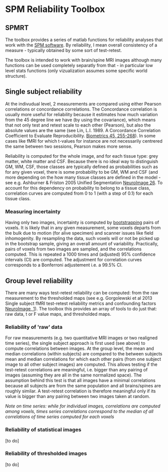 # SPM Reliability Toolbox

## SPMRT

The toolbox provides a series of matlab functions for reliability analyses that work with the [SPM software](http://www.fil.ion.ucl.ac.uk/spm/). By reliability, I mean overall consistency of a measure - typically obtained by some sort of test-retest.

The toolbox is intended to work with brain/spine MRI images although many functions can be used completely separatly from that - in particular low level stats functions (only vizualization assumes some specific world structure).

## Single subject reliability

At the indivudual level, 2 measurements are compared using either Pearson correlations or concordance correlations. The Concordance correlation is usually more useful for reliability because it estimates how much variation from the 45 degree line we have (by using the covariance), which means that not only test and retest scale to each other (Pearson), but also the absolute values are the same (see Lin, L.I. 1989. A Corcordance Correlation Coefficient to Evaluate Reproducibility. [Biometrics 45, 255-268](https://www.jstor.org/stable/2532051?seq=1#page_scan_tab_contents)). In some cases like fMRI for which t-values for instance are not necessarily centrered the same between two sessions, Pearson makes more sense.

Reliability is computed for the whole image, and for each tissue type: grey matter, white matter and CSF. Because there is no ideal way to distinguish GM, WM, CSF, those classes are typically defined as probabilities such as for any given voxel, there is some probability to be GM, WM and CSF (and more depending on the how many tissue classes are defined in the model - see e.g. Ashburner & Friston 2005 Unified Segmentation [NeuroImage 26](http://www.fil.ion.ucl.ac.uk/~karl/Unified%20segmentation.pdf). To account for this dependency on probability to belong to a tissue class, correlation curves are computed from 0 to 1 (with a step of 0.1) for each tissue class.

### Measuring incertainty

Having only two images, incertainty is computed by [bootstrapping](https://en.wikipedia.org/wiki/Bootstrapping_(statistics)) pairs of voxels. It is likely that in any given measurement, some voxels departs from the bulk due to motion (for alive specimen) and scanner issues like field inhomogenity. By resampling the data, such voxels will or not be picked up in the bootstrap sample, giving an overall amount of variability. Practically, pairs of voxels from two images are sampled, and the correlations computed. This is repeated a 1000 times and (adjusted) 95% confidence intervals (CI) are computed. The adjustment for correlation curves corresponds to a Bonferroni adjustement i.e. a 99.5% CI.

## Group level reliability

There are many ways test-retest reliability can be computed: from the raw measurement to the thresholded maps (see e.g. Gorgolewski et al 2013 Single subject fMRI test-retest reliability metrics and confounding factors [NeuroImage, 1](https://www.ncbi.nlm.nih.gov/pubmed/23153967)). The toolbox this provides an array of tools to do just that: raw data, t or F value maps, and thresholded maps.

### Reliability of 'raw' data

For raw measurements (e.g. two quantitative MRI images or two realigned time series), the single subject approach is first used (see above) to compute correlations between images. At the group level, the mean and median correlations (within subjects) are compared to the between subjects mean and median correlations for which each other pairs (from one subject image to all other subject images) are computed. This allows testing if the test-retest correlations are meaningful, i.e. bigger than any pairing of images (assuming they are all in the same normalized space). The assumption behind this test is that all images have a minimal correlations because all subjects are from the same population and all brains/spines are roughly similar. A test-retest correlation is therefore meaningful only if its value is bigger than any pairing between two images taken at random.

_Note on time series: while for individual images, correlations are computed among voxels, times series correlations correspond to the median of all correlations of time series computed for each voxels_

### Reliability of statistical images

[to do]

### Reliability of thresholded images

[to do]
